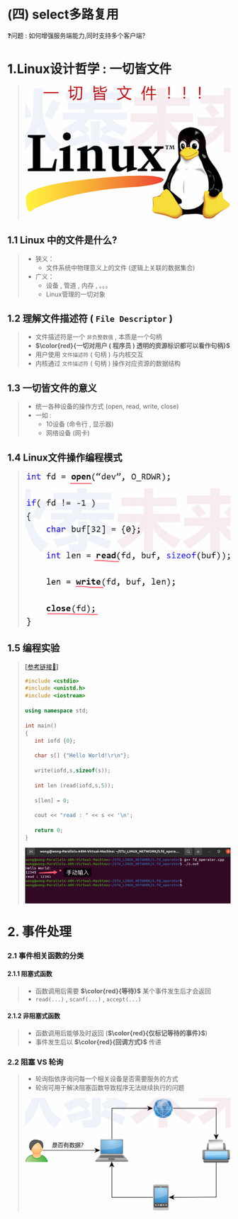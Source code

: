 # (四) select多路复用

❓问题 : 如何增强服务端能力,同时支持多个客户端?

# 1.Linux设计哲学 : 一切皆文件

><img src="./assets/image-20230812185704878.png" alt="image-20230812185704878" />

## 1.1 Linux 中的文件是什么?

>- 狭义：
>   - 文件系统中物理意义上的文件 (逻辑上关联的数据集合)
>- 广义：
>   - 设备 , 管道 , 内存 , 。。。
>   - Linux管理的一切对象
>

## 1.2 理解文件描述符 ( `File Descriptor` )

>- 文件描述符是一个 `非负整数值` , 本质是一个句柄
>- **$\color{red}{一切对用户 ( 程序员 ) 透明的资源标识都可以看作句柄}$**
>- 用户使用 `文件描述符` ( 句柄 ) 与内核交互
>- 内核通过 `文件描述符` ( 句柄 ) 操作对应资源的数据结构

## 1.3 一切皆文件的意义

>- 统一各种设备的操作方式 (open, read, write, close)
>- 一如 : 
>   - 10设备 (命令行 , 显示器)
>   - 网络设备 (网卡)
>

## 1.4 Linux文件操作编程模式

><img src="./assets/image-20230812212448578.png" alt="image-20230812212448578" />

## 1.5 编程实验

>[[参考链接🔗]](https://github.com/WONGZEONJYU/STU_LINUX_NETWORK/blob/main/5.fd_operator/fd_operator.cpp)
>
>```c++
>#include <cstdio>
>#include <unistd.h>
>#include <iostream>
>
>using namespace std;
>
>int main()
>{
>    int iofd {0};
>
>    char s[] {"Hello World!\r\n"};
>
>    write(iofd,s,sizeof(s));
>
>    int len (read(iofd,s,5));
>
>    s[len] = 0;
>
>    cout << "read : " << s << '\n';
>
>    return 0;
>}
>
>```
>
><img src="./assets/image-20230812213206678.png" alt="image-20230812213206678" />

# 2. 事件处理

### 2.1 事件相关函数的分类

#### 2.1.1 阻塞式函数

>- 函数调用后需要 **$\color{red}{等待}$** 某个事件发生后才会返回
>- `read(...)` , `scanf(...)` , `accept(...)`

#### 2.1.2 非阻塞式函数

> - 函数调用后能够及时返回 (**$\color{red}{仅标记等待的事件}$**)
> - 事件发生后以 **$\color{red}{回调方式}$** 传递

### 2.2 阻塞 VS 轮询

>- 轮询指依序询问每一个相关设备是否需要服务的方式
>- 轮询可用于解决阻塞函数导致程序无法继续执行的问题
>
><img src="./assets/image-20230812215304167.png" alt="image-20230812215304167" />